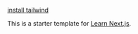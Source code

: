 [install tailwind](https://tailwindcss.com/docs/installation)

This is a starter template for [Learn Next.js](https://nextjs.org/learn).

